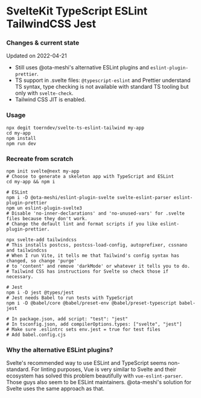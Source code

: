 # SvelteKit TypeScript ESLint TailwindCSS Jest

### Changes & current state

Updated on 2022-04-21
- Still uses @ota-meshi's alternative ESLint plugins and `eslint-plugin-prettier`.
- TS support in .svelte files: `@typescript-eslint` and Prettier understand TS syntax, type checking is not available with standard TS tooling but only with `svelte-check`.
- Tailwind CSS JIT is enabled.

### Usage

```
npx degit toerndev/svelte-ts-eslint-tailwind my-app
cd my-app
npm install
npm run dev
```

### Recreate from scratch

```
npm init svelte@next my-app
# Choose to generate a skeleton app with TypeScript and ESLint
cd my-app && npm i

# ESLint
npm i -D @ota-meshi/eslint-plugin-svelte svelte-eslint-parser eslint-plugin-prettier
npm un eslint-plugin-svelte3
# Disable 'no-inner-declarations' and 'no-unused-vars' for .svelte files because they don't work.
# Change the default lint and format scripts if you like eslint-plugin-prettier.

npx svelte-add tailwindcss
# This installs postcss, postcss-load-config, autoprefixer, cssnano and tailwindcss
# When I run Vite, it tells me that Tailwind's config syntax has changed, so change 'purge'
# to 'content' and remove 'darkMode' or whatever it tells you to do.
# Tailwind CSS has instructions for Svelte so check those if necessary.

# Jest
npm i -D jest @types/jest
# Jest needs Babel to run tests with TypeScript
npm i -D @babel/core @babel/preset-env @babel/preset-typescript babel-jest

# In package.json, add script: "test": "jest"
# In tsconfig.json, add compilerOptions.types: ["svelte", "jest"]
# Make sure .eslintrc sets env.jest = true for test files
# Add babel.config.cjs
```

### Why the alternative ESLint plugins?

Svelte's recommended way to use ESLint and TypeScript seems non-standard.
For linting purposes, Vue is very similar to Svelte and their ecosystem has solved this problem beautifully with `vue-eslint-parser`.
Those guys also seem to be ESLint maintainers. @ota-meshi's solution for Svelte uses the same approach as that.
